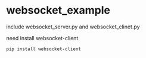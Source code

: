 # websocket_example
include websocket_server.py and websocket_clinet.py



need install websocket-client

`pip install websocket-client`